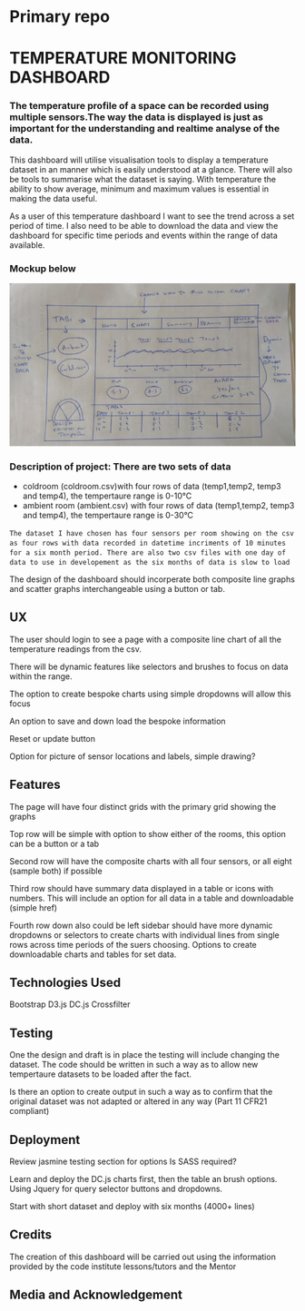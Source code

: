 # Primary repo

# TEMPERATURE MONITORING DASHBOARD

### The temperature profile of a space can be recorded using multiple sensors.The way the data is displayed is just as important for the understanding and realtime analyse of the data. 

This dashboard will utilise visualisation tools to display a temperature dataset in an manner which is easily understood at a glance. There will also be tools to summarise what the dataset is saying. With temperature the ability to show average, minimum and maximum values is essential in making the data useful.

As a user of this temperature dashboard I want to see the trend across a set period of time. I also need to be able to download the data and view the dashboard for specific time periods and events within the range of data available.

### Mockup below

![mockup](img/dasboard.PNG)

### Description of project: There are two sets of data
* coldroom (coldroom.csv)with four rows of data (temp1,temp2, temp3 and temp4), the tempertaure range is 0-10°C
* ambient room (ambient.csv) with four rows of data (temp1,temp2, temp3 and temp4), the tempertaure range is 0-30°C



`
The dataset I have chosen has four sensors per room showing on the csv as four rows with data recorded in datetime incriments of 10 minutes for a six month period. There are also two csv files with one day of data to use in developement as the six months of data is slow to load
`

The design of the dashboard should incorperate both composite line graphs and scatter graphs interchangeable using a button or tab.

## UX

The user should login to see a page with a composite line chart of all the temperature readings from the csv.

There will be dynamic features like selectors and brushes to focus on data within the range.

The option to create bespoke charts using simple dropdowns will allow this focus

An option to save and down load the bespoke information

Reset or update button

Option for picture of sensor locations and labels, simple drawing? 

## Features
The page will have four distinct grids with the primary grid showing the graphs

Top row will be simple with option to show either of the rooms, this option can be a button or a tab

Second row will have the composite charts with all four sensors, or all eight (sample both) if possible

Third row should have summary data displayed in a table or icons with numbers. This will include an option for all data in a table and downloadable (simple href)

Fourth row down also could be left sidebar should have more dynamic dropdowns or selectors to create charts with individual lines from single rows across time periods of the suers choosing.
Options to create downloadable charts and tables for set data.

## Technologies Used
Bootstrap
D3.js
DC.js
Crossfilter

## Testing
One the design and draft is in place the testing will include changing the dataset.
The code should be written in such a way as to allow new tempertaure datasets to be loaded after the fact.

Is there an option to create output in such a way as to confirm that the original dataset was not adapted or altered in any way (Part 11 CFR21 compliant)

## Deployment
Review jasmine testing section for options
Is SASS required? 

Learn and deploy the DC.js charts first, then the table an brush options. Using Jquery for query selector buttons and dropdowns.

Start with short dataset and deploy with six months (4000+ lines)

## Credits

The creation of this dashboard will be carried out using the information provided by the code institute lessons/tutors and the Mentor 


## Media and Acknowledgement